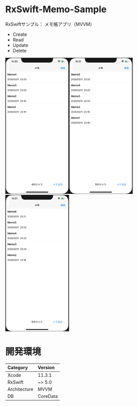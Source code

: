 # RxSwift-Memo-Sample
RxSwiftサンプル： メモ帳アプリ（MVVM）

- Create
- Read
- Update
- Delete

<img src="https://github.com/ddd503/Image-Resource/raw/master/RxSwift_MemoList/RxSwift_MemoList_Create.gif" width="200"><img src="https://github.com/ddd503/Image-Resource/raw/master/RxSwift_MemoList/RxSwift_MemoList_Update.gif" width="200"><img src="https://github.com/ddd503/Image-Resource/raw/master/RxSwift_MemoList/RxSwift_MemoList_Delete.gif" width="200">

# 開発環境

|Category | Version |
|:-----------|:------------|
| Xcode | 11.3.1 |
| RxSwift | ~> 5.0 |
| Architecture | MVVM |
| DB | CoreData |
